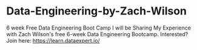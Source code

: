 # Data-Engineering-by-Zach-Wilson
6 week Free Data Engineering Boot Camp 
I will be Sharing My Experience with Zach Wilson's free 6-week Data Engineering Bootcamp. Interested? Join here: https://learn.dataexpert.io/
